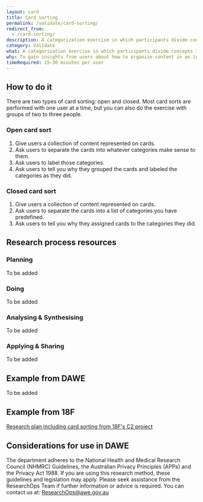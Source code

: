 ```yaml
---
layout: card
title: Card sorting
permalink: /validate/card-sorting/
redirect_from:
  - /card-sorting/
description: A categorization exercise in which participants divide concepts into different groups based on their
category: Validate
what: A categorization exercise in which participants divide concepts into different groups based on their understanding of those concepts.
why: To gain insights from users about how to organize content in an intuitive way.
timeRequired: 15–30 minutes per user
---
```


## How to do it

There are two types of card sorting: open and closed. Most card sorts are performed with one user at a time, but you can also do the exercise with groups of two to three people.

### Open card sort
1. Give users a collection of content represented on cards.
2. Ask users to separate the cards into whatever categories make sense to them.
3. Ask users to label those categories.
4. Ask users to tell you why they grouped the cards and labeled the categories as they did.

### Closed card sort
1. Give users a collection of content represented on cards.
2. Ask users to separate the cards into a list of categories you have predefined.
3. Ask users to tell you why they assigned cards to the categories they did.

<section class="method--section method--section--18f-example" markdown="1" >

## Research process resources
### Planning
To be added

### Doing
To be added

### Analysing & Synthesising
To be added

### Applying & Sharing
To be added


## Example from DAWE

To be added

</section>

## Example from 18F

<a href="https://github.com/18F/C2/wiki/Sprint-5:-Interaction-model-June-2016" class="usa-link">
      Research plan including card sorting from 18F's C2 project
    </a>

</section>

<section class="method--section method--section--government-considerations" markdown="1" >

## Considerations for use in DAWE

The department adheres to the National Health and Medical Research Council (NHMRC) Guidelines, the Australian Privacy Principles (APPs) and the Privacy Act 1988. If you are using this research method, these guidelines and legislation may apply. Please seek assistance from the ResearchOps Team if further information or advice is required. You can contact us at: ResearchOps@awe.gov.au
</section>
